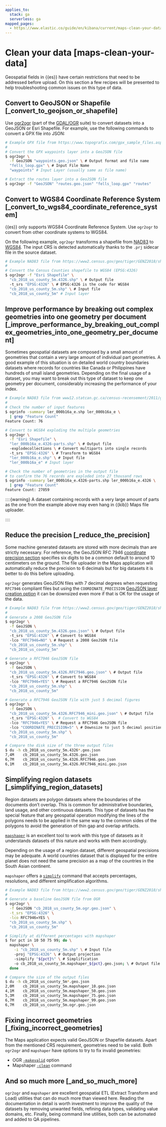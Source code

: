 ```yaml
---
applies_to:
  stack: ga
  serverless: ga
mapped_pages:
  - https://www.elastic.co/guide/en/kibana/current/maps-clean-your-data.html
---
```


# Clean your data [maps-clean-your-data]

Geospatial fields in {{es}} have certain restrictions that need to be addressed before upload. On this section a few recipes will be presented to help troubleshooting common issues on this type of data.


## Convert to GeoJSON or Shapefile [_convert_to_geojson_or_shapefile] 

Use [ogr2ogr](https://gdal.org/programs/ogr2ogr.html) (part of the [GDAL/OGR](https://gdal.org) suite) to convert datasets into a GeoJSON or Esri Shapefile. For example, use the following commands to convert a GPX file into JSON:

```sh
# Example GPX file from https://www.topografix.com/gpx_sample_files.asp
#
# Convert the GPX waypoints layer into a GeoJSON file
$ ogr2ogr \
  -f GeoJSON "waypoints.geo.json" \ # Output format and file name
  "fells_loop.gpx" \ # Input File Name
  "waypoints" # Input Layer (usually same as file name)

# Extract the routes layer into a GeoJSON file
$ ogr2ogr -f "GeoJSON" "routes.geo.json" "fells_loop.gpx" "routes"
```


## Convert to WGS84 Coordinate Reference System [_convert_to_wgs84_coordinate_reference_system] 

{{es}} only supports WGS84 Coordinate Reference System. Use `ogr2ogr` to convert from other coordinate systems to WGS84.

On the following example, `ogr2ogr` transforms a shapefile from [NAD83](https://epsg.org/crs_4269/NAD83.html) to [WGS84](https://epsg.org/crs_4326/WGS-84.html). The input CRS is detected automatically thanks to the `.prj` sidecar file in the source dataset.

```sh
# Example NAD83 file from https://www2.census.gov/geo/tiger/GENZ2018/shp/cb_2018_us_county_5m.zip
#
# Convert the Census Counties shapefile to WGS84 (EPSG:4326)
$ ogr2ogr -f "Esri Shapefile" \
  "cb_2018_us_county_5m.4326.shp" \ # Output file
  -t_srs "EPSG:4326" \ # EPSG:4326 is the code for WGS84
  "cb_2018_us_county_5m.shp" \ # Input file
  "cb_2018_us_county_5m" # Input layer
```


## Improve performance by breaking out complex geometries into one geometry per document [_improve_performance_by_breaking_out_complex_geometries_into_one_geometry_per_document] 

Sometimes geospatial datasets are composed by a small amount of geometries that contain a very large amount of individual part geometries. A good example of this situation is on detailed world country boundaries datasets where records for countries like Canada or Philippines have hundreds of small island geometries. Depending on the final usage of a dataset, you may want to break out this type of dataset to keep one geometry per document, considerably increasing the performance of your index.

```sh
# Example NAD83 file from www12.statcan.gc.ca/census-recensement/2011/geo/bound-limit/files-fichiers/2016/ler_000b16a_e.zip
#
# Check the number of input features
$ ogrinfo -summary ler_000b16a_e.shp ler_000b16a_e \
  | grep "Feature Count"
Feature Count: 76

# Convert to WGS84 exploding the multiple geometries
$ ogr2ogr \
  -f "Esri Shapefile" \
  "ler_000b16a_e.4326-parts.shp" \ # Output file
  -explodecollections \ # Convert multiparts into single records
  -t_srs "EPSG:4326" \ # Transform to WGS84
  "ler_000b16a_e.shp" \ # Input file
  "ler_000b16a_e" # Input layer

# Check the number of geometries in the output file
# to confirm the 76 records are exploded into 27 thousand rows
$ ogrinfo -summary ler_000b16a_e.4326-parts.shp ler_000b16a_e.4326 \
  | grep "Feature Count"
Feature Count: 27059
```

::::{warning} 
A dataset containing records with a very large amount of parts as the one from the example above may even hang in {{kib}} Maps file uploader.

::::



## Reduce the precision [_reduce_the_precision] 

Some machine generated datasets are stored with more decimals than are strictly necessary. For reference, the GeoJSON RFC 7946 [coordinate precision section](https://datatracker.ietf.org/doc/html/rfc7946#section-11.2) specifies six digits to be a common default to around 10 centimeters on the ground. The file uploader in the Maps application will automatically reduce the precision to 6 decimals but for big datasets it is better to do this before uploading.

`ogr2ogr` generates GeoJSON files with 7 decimal degrees when requesting `RFC7946` compliant files but using the `COORDINATE_PRECISION` [GeoJSON layer creation option](https://gdal.org/drivers/vector/geojson.html#layer-creation-options) it can be downsized even more if that is OK for the usage of the data.

```sh
# Example NAD83 file from https://www2.census.gov/geo/tiger/GENZ2018/shp/cb_2018_us_county_5m.zip
#
# Generate a 2008 GeoJSON file
$ ogr2ogr \
  -f GeoJSON \
  "cb_2018_us_county_5m.4326.geo.json" \ # Output file
  -t_srs "EPSG:4326" \ # Convert to WGS84
  -lco "RFC7946=NO" \ # Request a 2008 GeoJSON file
  "cb_2018_us_county_5m.shp" \
  "cb_2018_us_county_5m"

# Generate a RFC7946 GeoJSON file
$ ogr2ogr \
  -f GeoJSON \
  "cb_2018_us_county_5m.4326.RFC7946.geo.json" \ # Output file
  -t_srs "EPSG:4326" \ # Convert to WGS84
  -lco "RFC7946=YES" \ # Request a RFC7946 GeoJSON file
  "cb_2018_us_county_5m.shp" \
  "cb_2018_us_county_5m"

# Generate a RFC7946 GeoJSON file with just 5 decimal figures
$ ogr2ogr \
  -f GeoJSON \
  "cb_2018_us_county_5m.4326.RFC7946_mini.geo.json" \ # Output file
  -t_srs "EPSG:4326" \  # Convert to WGS84
  -lco "RFC7946=YES" \ # Request a RFC7946 GeoJSON file
  -lco "COORDINATE_PRECISION=5" \ # Downsize to just 5 decimal positions
  "cb_2018_us_county_5m.shp" \
  "cb_2018_us_county_5m"

# Compare the disk size of the three output files
$ du -h cb_2018_us_county_5m.4326*.geo.json
7,4M	cb_2018_us_county_5m.4326.geo.json
6,7M	cb_2018_us_county_5m.4326.RFC7946.geo.json
6,1M	cb_2018_us_county_5m.4326.RFC7946_mini.geo.json
```


## Simplifying region datasets [_simplifying_region_datasets] 

Region datasets are polygon datasets where the boundaries of the documents don’t overlap. This is common for administrative boundaries, land usage, and other continuous datasets. This type of datasets has the special feature that any geospatial operation modifying the lines of the polygons needs to be applied in the same way to the common sides of the polygons to avoid the generation of thin gap and overlap artifacts.

[`mapshaper`](https://github.com/mbloch/mapshaper) is an excellent tool to work with this type of datasets as it understands datasets of this nature and works with them accordingly.

Depending on the usage of a region dataset, different geospatial precisions may be adequate. A world countries dataset that is displayed for the entire planet does not need the same precision as a map of the countries in the South Asian continent.

`mapshaper` offers a [`simplify`](https://github.com/mbloch/mapshaper/wiki/Command-Reference#-simplify) command that accepts percentages, resolutions, and different simplification algorithms.

```sh
# Example NAD83 file from https://www2.census.gov/geo/tiger/GENZ2018/shp/cb_2018_us_county_5m.zip
#
# Generate a baseline GeoJSON file from OGR
$ ogr2ogr \
  -f GeoJSON "cb_2018_us_county_5m.ogr.geo.json" \
  -t_srs "EPSG:4326" \
  -lco RFC7946=YES \
  "cb_2018_us_county_5m.shp" \
  "cb_2018_us_county_5m"

# Simplify at different percentages with mapshaper
$ for pct in 10 50 75 99; do \
  mapshaper \
    -i "cb_2018_us_county_5m.shp" \ # Input file
    -proj "EPSG:4326" \ # Output projection
    -simplify "${pct}%" \ # Simplification
    -o cb_2018_us_county_5m.mapshaper_${pct}.geo.json; \ # Output file
  done

# Compare the size of the output files
$ du -h cb_2018_us_county_5m*.geo.json
2,0M	cb_2018_us_county_5m.mapshaper_10.geo.json
4,1M	cb_2018_us_county_5m.mapshaper_50.geo.json
5,3M	cb_2018_us_county_5m.mapshaper_75.geo.json
6,7M	cb_2018_us_county_5m.mapshaper_99.geo.json
6,7M	cb_2018_us_county_5m.ogr.geo.json
```


## Fixing incorrect geometries [_fixing_incorrect_geometries] 

The Maps application expects valid GeoJSON or Shapefile datasets. Apart from the mentioned CRS requirement, geometries need to be valid. Both `ogr2ogr` and `mapshaper` have options to try to fix invalid geometries:

* OGR [`-makevalid`](https://gdal.org/programs/ogr2ogr.html#cmdoption-ogr2ogr-makevalid) option
* Mapshaper [`-clean`](https://github.com/mbloch/mapshaper/wiki/Command-Reference#-clean) command


## And so much more [_and_so_much_more] 

`ogr2ogr` and `mapshaper` are excellent geospatial ETL (Extract Transform and Load) utilities that can do much more than viewed here. Reading the documentation in detail is worth investment to improve the quality of the datasets by removing unwanted fields, refining data types, validating value domains, etc. Finally, being command line utilities, both can be automated and added to QA pipelines.

